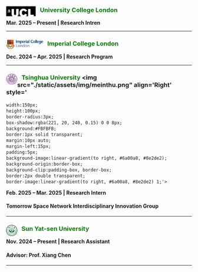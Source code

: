 ### <img src="./static/assets/img/ucl.png"  alt="UCL" align='left' width=80 /> $~~$  <span style="color: green;">**University College London**</span>
**Mar. 2025 – Present | Research Intren** 

---

### <img src="./static/assets/img/ic.png"  alt="IC" align='left' width=100 /> $~~$  <span style="color: green;">**Imperial College London**</span>
**Dec. 2024 – Apr. 2025 | Research Program** 

---

### <img src="./static/assets/img/thu.png"  alt="thu" align='left' width=30 /> $~~$ <span style="color: green;">**Tsinghua University**</span> <img src="./static/assets/img/meinthu.png" align='Right' style='
    width:150px;
    height:100px;
    border-radius:3px; 
    box-shadow:rgba(221, 20, 240, 0.15) 0 0 8px;
    background:#FBFBFB;
    border:1px solid transparent;
    margin:10px auto;
    margin-left:15px;
    padding:5px;
    background-image:linear-gradient(to right, #6a00a8, #8e2de2);
    background-origin:border-box;
    background-clip:padding-box, border-box;
    border:2px double transparent;
    border-image:linear-gradient(to right, #6a00a8, #8e2de2) 1;'>
**Feb. 2025 – Mar. 2025 | Research Intern**
#### **Tomorrow Space Network Interdisciplinary Innovation Group**

---
### <img src="./static/assets/img/sysu_logo.png"  alt="sysu" align='left' width=30 /> $~~$ <span style="color: green;">**Sun Yat-sen University**</span> 
**Nov. 2024 – Present | Research Assistant**
#### **Advisor: Prof. Xiang Chen**

---